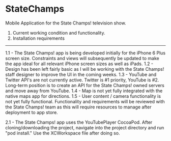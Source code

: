 # StateChamps
Mobile Application for the State Champs! television show.

1) Current working condition and functionality.
2) Installation requirements
--------------------------------------------------------------

1.1 - The State Champs! app is being developed initially for the iPhone 6 Plus screen size. Constraints and views will subsequently be updated to make the app ideal for all relevant iPhone screen sizes as well as iPads.
1.2 - Design has been left fairly basic as I will be working with the State Champs! staff designer to improve the UI in the coming weeks.
1.3 - YouTube and Twitter API's are not currently active. Twitter is #1 priority, YouTube is #2. Long-term position is to create an API for the State Champs! owned servers and move away from YouTube.
1.4 - Map is not yet fully integrated with the native maps app for directions.
1.5 - User content / camera functionality is not yet fully functional. Functionality and requirements will be reviewed with the State Champs! team as this will require resources to manage after deployment to app store.



2.1 - The State Champs! app uses the YouTubePlayer CocoaPod. After cloning/downloading the project, navigate into the project directory and run "pod install." Use the XCWorkspace file after doing so.
